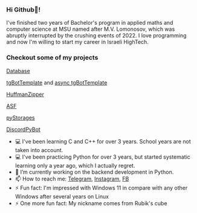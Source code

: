 ### Hi Github👋!

I've finished two years of Bachelor's program in applied maths and computer science at MSU named after M.V. Lomonosov, which was abruptly interrupted by the crushing events of 2022.
I love programming and now I'm willing to start my career in Israeli HighTech.


### Checkout some of my projects

[Database](../../../database)

[tgBotTemplate](../../../tgBotTemplate) and [async tgBotTemplate](../../../async_tgBotTemplate)

[HuffmanZipper](../../../HuffmanZipper)

[ASF](../../../ASF)

[pyStorages](../../../pyStorages)

[DiscordPyBot](../../../discordpy-bot)

<!--
**Cub1tor/Cub1tor** is a ✨ _special_ ✨ repository because its `README.md` (this file) appears on your GitHub profile.

Here are some ideas to get you started:

- 👯 I’m looking to collaborate on ...
- 🤔 I’m looking for help with ...
- 💬 Ask me about ...
- 😄 Pronouns: ...
-->

- 💻 I've been learning C and C++ for over 3 years. School years are not taken into account.
- 💻 I've been practicing Python for over 3 years, but started systematic learning only a year ago, which I actually regret.
- 🔭 I’m currently working on the backend development in Python.
- 📫 How to reach me: [Telegram](https://t.me/Cub11k), [Instagram](https://instagram.com/kost_ost), [FB](https://www.facebook.com/Cub11k)
- ⚡ Fun fact: I'm impressed with Windows 11 in compare with any other Windows after several years on Linux
- ⚡ One more fun fact: My nickname comes from Rubik's cube
